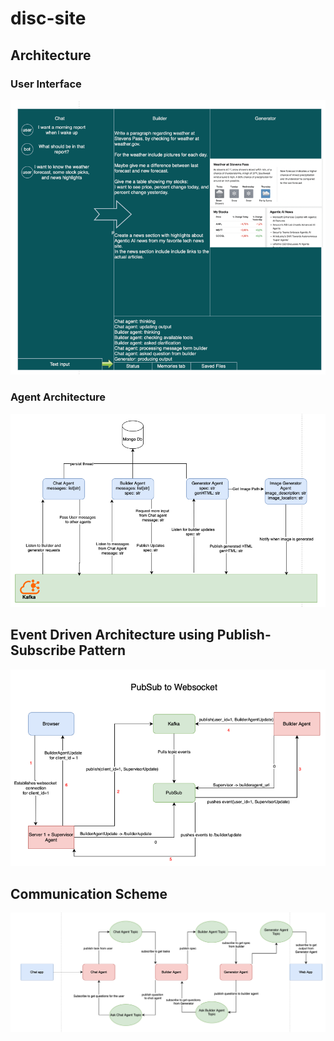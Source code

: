 # disc-site

## Architecture
### User Interface
![User interface](images/UI.png)

### Agent Architecture
![Agent Architecture](images/architecture.png)

## Event Driven Architecture using Publish-Subscribe Pattern
![PubSub](images/pubsub.png)

## Communication Scheme
![Communication Scheme](images/communication.png)